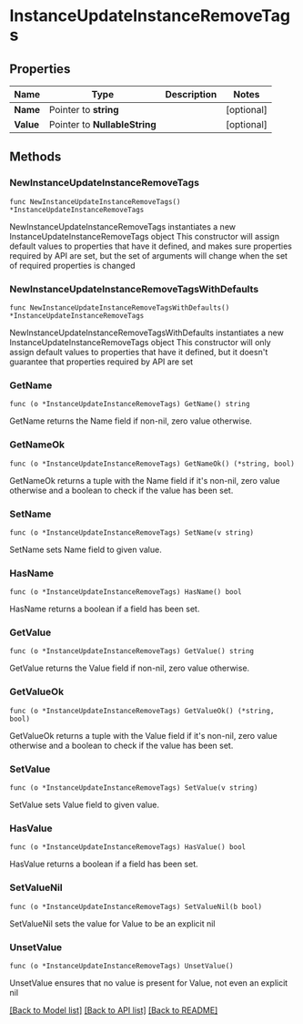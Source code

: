 # InstanceUpdateInstanceRemoveTags

## Properties

Name | Type | Description | Notes
------------ | ------------- | ------------- | -------------
**Name** | Pointer to **string** |  | [optional] 
**Value** | Pointer to **NullableString** |  | [optional] 

## Methods

### NewInstanceUpdateInstanceRemoveTags

`func NewInstanceUpdateInstanceRemoveTags() *InstanceUpdateInstanceRemoveTags`

NewInstanceUpdateInstanceRemoveTags instantiates a new InstanceUpdateInstanceRemoveTags object
This constructor will assign default values to properties that have it defined,
and makes sure properties required by API are set, but the set of arguments
will change when the set of required properties is changed

### NewInstanceUpdateInstanceRemoveTagsWithDefaults

`func NewInstanceUpdateInstanceRemoveTagsWithDefaults() *InstanceUpdateInstanceRemoveTags`

NewInstanceUpdateInstanceRemoveTagsWithDefaults instantiates a new InstanceUpdateInstanceRemoveTags object
This constructor will only assign default values to properties that have it defined,
but it doesn't guarantee that properties required by API are set

### GetName

`func (o *InstanceUpdateInstanceRemoveTags) GetName() string`

GetName returns the Name field if non-nil, zero value otherwise.

### GetNameOk

`func (o *InstanceUpdateInstanceRemoveTags) GetNameOk() (*string, bool)`

GetNameOk returns a tuple with the Name field if it's non-nil, zero value otherwise
and a boolean to check if the value has been set.

### SetName

`func (o *InstanceUpdateInstanceRemoveTags) SetName(v string)`

SetName sets Name field to given value.

### HasName

`func (o *InstanceUpdateInstanceRemoveTags) HasName() bool`

HasName returns a boolean if a field has been set.

### GetValue

`func (o *InstanceUpdateInstanceRemoveTags) GetValue() string`

GetValue returns the Value field if non-nil, zero value otherwise.

### GetValueOk

`func (o *InstanceUpdateInstanceRemoveTags) GetValueOk() (*string, bool)`

GetValueOk returns a tuple with the Value field if it's non-nil, zero value otherwise
and a boolean to check if the value has been set.

### SetValue

`func (o *InstanceUpdateInstanceRemoveTags) SetValue(v string)`

SetValue sets Value field to given value.

### HasValue

`func (o *InstanceUpdateInstanceRemoveTags) HasValue() bool`

HasValue returns a boolean if a field has been set.

### SetValueNil

`func (o *InstanceUpdateInstanceRemoveTags) SetValueNil(b bool)`

 SetValueNil sets the value for Value to be an explicit nil

### UnsetValue
`func (o *InstanceUpdateInstanceRemoveTags) UnsetValue()`

UnsetValue ensures that no value is present for Value, not even an explicit nil

[[Back to Model list]](../README.md#documentation-for-models) [[Back to API list]](../README.md#documentation-for-api-endpoints) [[Back to README]](../README.md)


